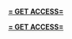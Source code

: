 **[= GET ACCESS=](https://www.google.com/url?q=https%3A%2F%2Fappbitly.com%2FLCljC)**


**[= GET ACCESS=](https://www.google.com/url?q=https%3A%2F%2Fappbitly.com%2FLCljC)**
